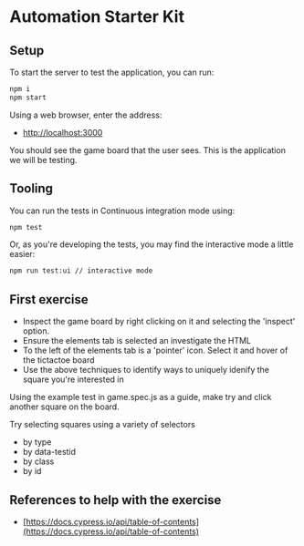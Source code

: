 # Automation Starter Kit
## Setup

To start the server to test the application, you can run:

```sh
npm i
npm start
```

Using a web browser, enter the address:

- [http://localhost:3000](http://localhost:3000)

You should see the game board that the user sees. This is the application we will be testing.

## Tooling

You can run the tests in Continuous integration mode using:

```sh
npm test 
```
Or, as you're developing the tests, you may find the interactive mode a little easier:

```sh
npm run test:ui // interactive mode
```


## First exercise

- Inspect the game board by right clicking on it and selecting the 'inspect' option.
- Ensure the elements tab is selected an investigate the HTML
- To the left of the elements tab is a 'pointer' icon. Select it and hover of the tictactoe board
- Use the above techniques to identify ways to uniquely idenify the square you're interested in

Using the example test in game.spec.js as a guide, make try and click another square on the board.

Try selecting squares using a variety of selectors
- by type
- by data-testid
- by class
- by id

## References to help with the exercise

- [https://docs.cypress.io/api/table-of-contents](https://docs.cypress.io/api/table-of-contents)


